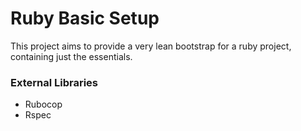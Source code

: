 # Ruby Basic Setup

This project aims to provide a very lean bootstrap for a ruby project, containing just the essentials.

### External Libraries
- Rubocop
- Rspec


